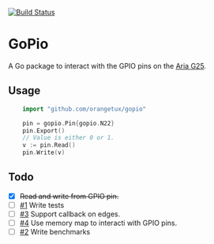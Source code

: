[![Build
Status](https://travis-ci.org/OrangeTux/gopio.svg?branch=master)](https://travis-ci.org/OrangeTux/gopio)
# GoPio
A Go package to interact with the GPIO pins on the [Aria G25][aria].

## Usage

```go
    import "github.com/orangetux/gopio"

    pin = gopio.Pin{gopio.N22}
    pin.Export()
    // Value is either 0 or 1.
    v := pin.Read()
    pin.Write(v)
```

## Todo
    
- [x] ~~Read and write from GPIO pin.~~
- [ ] [#1][1] Write tests
- [ ] [#3][3] Support callback on edges.
- [ ] [#4][4] Use memory map to interacti with GPIO pins.
- [ ] [#2][2] Write benchmarks

[aria]:http://www.acmesystems.it/aria
[1]:https://github.com/OrangeTux/gopio/issues/1
[2]:https://github.com/OrangeTux/gopio/issues/2
[3]:https://github.com/OrangeTux/gopio/issues/3
[4]:https://github.com/OrangeTux/gopio/issues/4
